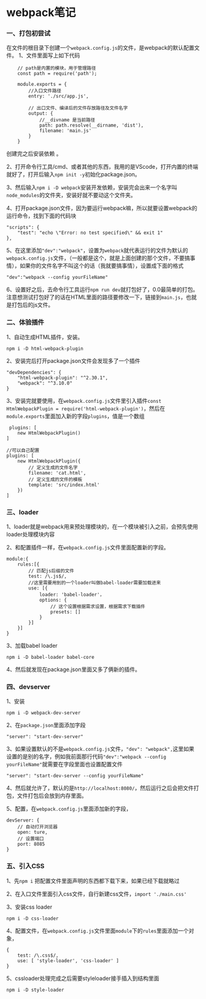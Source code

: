 # webpack笔记
### 一、打包初尝试
在文件的根目录下创建一个`webpack.config.js`的文件，是webpack的默认配置文件。
1、文件里面写上如下代码

		// path是内置的模块，用于管理路径
		const path = require('path');

		module.exports = {
			//入口文件路径
		    entry: './src/app.js', 

			// 出口文件、编译后的文件存放路径及文件名字
		    output: { 
				//__divname 是当前路径
		        path: path.resolve(__dirname, 'dist'),
		        filename: 'main.js'
		    }
		}
创建完之后安装依赖	。          

2、打开命令行工具/cmd、或者其他的东西，我用的是VScode，打开内置的终端就好了，打开后输入`npm init -y`初始化package.json。

3、然后输入`npm i -D webpack`安装开发依赖，安装完会出来一个名字叫`node_modules`的文件夹，安装好就不要动这个文件夹。

4、打开package.json文件，因为要运行webpack嘛，所以就要设置webpack的运行命令，找到下面的代码块

	"scripts": {
	    "test": "echo \"Error: no test specified\" && exit 1"
	},

5、在这里添加`"dev":"webpack"`，设置为`webpack`就代表运行的文件为默认的`webpack.config.js`文件，（一般都是这个，就是上面创建的那个文件，不要搞事情），如果你的文件名字不叫这个的话（我就要搞事情），设置成下面的格式
	
	"dev":"webpack --config yourFileName"

6、设置好之后，去命令行工具运行`npm run dev`就打包好了，0.0最简单的打包。注意想测试打包好了的话在HTML里面的路径要修改一下，链接到`main.js`，也就是打包后的js文件。

### 二、体验插件
1、自动生成HTML插件，安装。

	npm i -D html-webpack-plugin

2、安装完后打开package.json文件会发现多了一个插件

	"devDependencies": {
    	"html-webpack-plugin": "^2.30.1",
    	"webpack": "^3.10.0"
  	}

3、安装完就要使用，在`webpack.config.js`文件里引入插件`const HtmlWebpackPlugin = require('html-webpack-plugin')`，然后在`module.exports`里面加入新的字段`plugins`，值是一个数组

	 plugins: [
        new HtmlWebpackPlugin()
    ]
	
	//可以自己配置
	plugins: [
        new HtmlWebpackPlugin({
			// 定义生成的文件名字
			filename: 'cat.html',
			// 定义生成的文件的模板
			template: 'src/index.html'
		})
    ]

### 三、loader
1、loader就是webpack用来预处理模块的，在一个模块被引入之前，会预先使用loader处理模块内容

2、和配置插件一样，在`webpack.config.js`文件里面配置新的字段。

	module:{
		rules:[{
			// 匹配js后缀的文件
			test: /\.js$/,
			//这里需要用到的一个loader叫做babel-loader需要加载进来
            use: [{
                loader: 'babel-loader'，
				options: {
					// 这个设置根据需求设置，根据需求下载插件
					presets: []
				}
            }]
		}]
	}

3、加载babel loader

	npm i -D babel-loader babel-core
4、然后就发现在package.json里面又多了俩新的插件。

### 四、devserver
1、安装

	npm i -D webpack-dev-server
2、在`package.json`里面添加字段

	"server": "start-dev-server"
3、如果设置默认的不是`webpack.config.js`文件，`"dev": "webpack",`这里如果设置的是别的名字，例如我前面那行代码`"dev":"webpack --config yourFileName"`就需要在字段里面也设置配置文件

	"server": "start-dev-server --config yourFileName"

4、然后就允许了，默认的是`http://localhost:8080/`，然后运行之后会把文件打包，文件打包后会放到内存里面。

5、配置，在`webpack.config.js`里面添加新的字段，

	devServer: {
		// 自动打开浏览器
        open: ture,
		// 设置端口
        port: 8085
    }


### 五、引入CSS
1、先`npm i` 把配置文件里面声明的东西都下载下来，如果已经下载就略过

2、在入口文件里面引入css文件，自行新建css文件，`import './main.css'` 

3、安装css loader  

	npm i -D css-loader

4、配置文件，在`webpack.config.js`文件里面`module`下的`rules`里面添加一个对象，

	{
        test: /\.css$/,
        use: [ 'style-loader', 'css-loader' ]
    }

5、cssloader处理完成之后需要styleloader接手插入到结构里面

	npm i -D style-loader